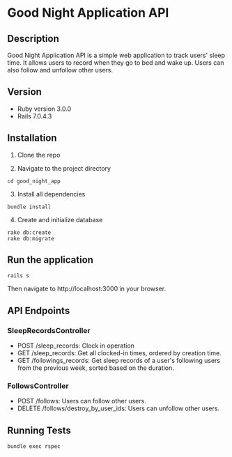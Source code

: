 # Good Night Application API

## Description

Good Night Application API is a simple web application to track users' sleep time. It allows users to record when they go to bed and wake up. Users can also follow and unfollow other users.

## Version
- Ruby version 3.0.0
- Rails 7.0.4.3

## Installation

1. Clone the repo

2. Navigate to the project directory
```
cd good_night_app
```

3. Install all dependencies
```
bundle install
```

4. Create and initialize database
```
rake db:create
rake db:migrate
```

## Run the application
```
rails s
```

Then navigate to http://localhost:3000 in your browser.

## API Endpoints

### SleepRecordsController
- POST /sleep_records: Clock in operation
- GET /sleep_records: Get all clocked-in times, ordered by creation time.
- GET /followings_records: Get sleep records of a user's following users from the previous week, sorted based on the duration.

### FollowsController
- POST /follows: Users can follow other users.
- DELETE /follows/destroy_by_user_ids: Users can unfollow other users.

## Running Tests

```
bundle exec rspec
```